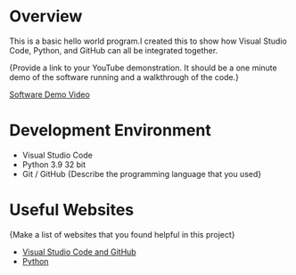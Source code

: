 # Overview

This is a basic hello world program.I created this to show how Visual Studio Code, Python, and GitHub can all be integrated together.



{Provide a link to your YouTube demonstration.  It should be a one minute demo of the software running and a walkthrough of the code.}

[Software Demo Video](http://youtube.link.goes.here)

# Development Environment

* Visual Studio Code
* Python 3.9 32 bit
* Git / GitHub 
{Describe the programming language that you used}

# Useful Websites

{Make a list of websites that you found helpful in this project}
* [Visual Studio Code and GitHub](https://code.visualstudio.com/docs/editor/versioncontrol)
* [Python](https://www.python.org/)